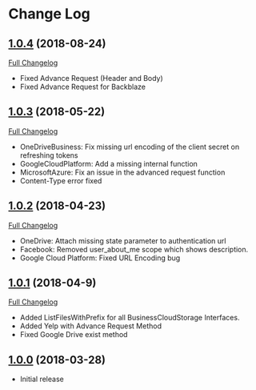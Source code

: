 # Change Log

## [1.0.4](https://github.com/CloudRail/cloudrail-si-dotnet-sdk/tree/1.0.4) (2018-08-24)
[Full Changelog](https://github.com/CloudRail/cloudrail-si-dotnet-sdk/compare/1.0.3...1.0.4)

* Fixed Advance Request (Header and Body)
* Fixed Advance Request for Backblaze

## [1.0.3](https://github.com/CloudRail/cloudrail-si-dotnet-sdk/tree/1.0.3) (2018-05-22)
[Full Changelog](https://github.com/CloudRail/cloudrail-si-dotnet-sdk/compare/1.0.2...1.0.3)

* OneDriveBusiness: Fix missing url encoding of the client secret on refreshing tokens
* GoogleCloudPlatform: Add a missing internal function
* MicrosoftAzure: Fix an issue in the advanced request function
* Content-Type error fixed

## [1.0.2](https://github.com/CloudRail/cloudrail-si-dotnet-sdk/tree/1.0.2) (2018-04-23)
[Full Changelog](https://github.com/CloudRail/cloudrail-si-dotnet-sdk/compare/1.0.1...1.0.2)

* OneDrive: Attach missing state parameter to authentication url
* Facebook: Removed user_about_me scope which shows description. 
* Google Cloud Platform: Fixed URL Encoding bug

## [1.0.1](https://github.com/CloudRail/cloudrail-si-dotnet-sdk/tree/1.0.1) (2018-04-9)
[Full Changelog](https://github.com/CloudRail/cloudrail-si-dotnet-sdk/compare/1.0.0...1.0.1)

* Added ListFilesWithPrefix for all BusinessCloudStorage Interfaces.
* Added Yelp with Advance Request Method
* Fixed Google Drive exist method

## [1.0.0](https://github.com/CloudRail/cloudrail-si-dotnet-sdk/tree/1.0.0) (2018-03-28)
- Initial release
